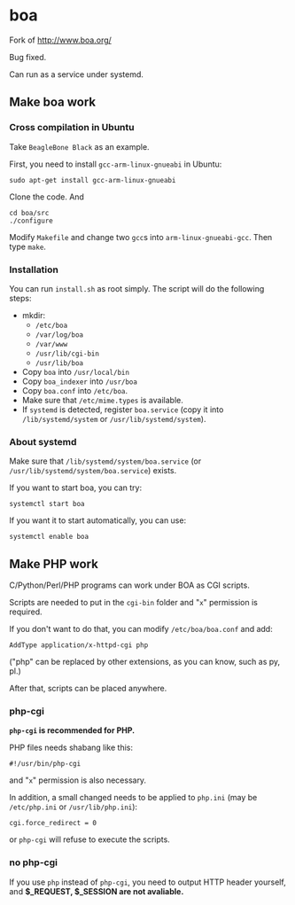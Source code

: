 boa
===

Fork of http://www.boa.org/

Bug fixed.

Can run as a service under systemd.


## Make boa work

### Cross compilation in Ubuntu

Take `BeagleBone Black` as an example.

First, you need to install `gcc-arm-linux-gnueabi` in Ubuntu: 

	sudo apt-get install gcc-arm-linux-gnueabi

Clone the code. And
	
	cd boa/src
	./configure

Modify `Makefile` and change two `gcc`s into `arm-linux-gnueabi-gcc`. Then type `make`.

### Installation

You can run `install.sh` as root simply. The script will do the following steps: 

* mkdir:
	* `/etc/boa`
	* `/var/log/boa`
	* `/var/www`
	* `/usr/lib/cgi-bin`
	* `/usr/lib/boa`
* Copy `boa` into `/usr/local/bin`
* Copy `boa_indexer` into `/usr/boa`
* Copy `boa.conf` into `/etc/boa`.
* Make sure that `/etc/mime.types` is available.
* If `systemd` is detected, register `boa.service` (copy it into `/lib/systemd/system` or `/usr/lib/systemd/system`).

### About systemd

Make sure that `/lib/systemd/system/boa.service` (or `/usr/lib/systemd/system/boa.service`) exists.

If you want to start boa, you can try:
	
	systemctl start boa

If you want it to start automatically, you can use:
	
	systemctl enable boa


## Make PHP work

C/Python/Perl/PHP programs can work under BOA as CGI scripts.

Scripts are needed to put in the `cgi-bin` folder and "`x`" permission is required.

If you don't want to do that, you can modify `/etc/boa/boa.conf` and add:

	AddType application/x-httpd-cgi php

("php" can be replaced by other extensions, as you can know, such as py, pl.)

After that, scripts can be placed anywhere.

### php-cgi

**`php-cgi` is recommended for PHP.**

PHP files needs shabang like this:

	#!/usr/bin/php-cgi
	
and "`x`" permission is also necessary.

In addition, a small changed needs to be applied to `php.ini` (may be `/etc/php.ini` or `/usr/lib/php.ini`):

	cgi.force_redirect = 0
	
or `php-cgi` will refuse to execute the scripts.

### no php-cgi

If you use `php` instead of `php-cgi`, you need to output HTTP header yourself, and **$_REQUEST, $_SESSION are not avaliable.**